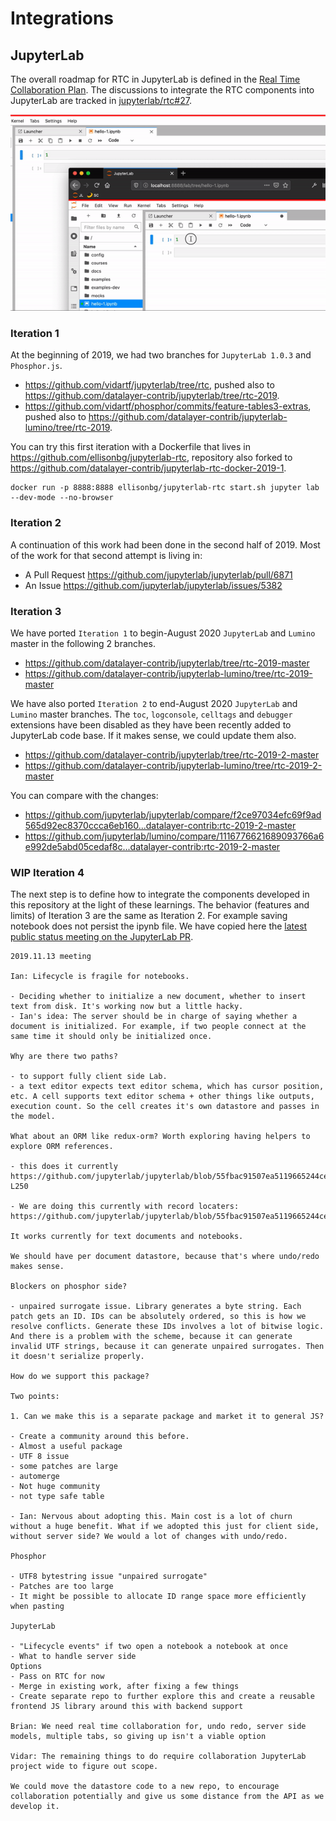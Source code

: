 # Integrations

## JupyterLab

The overall roadmap for RTC in JupyterLab is defined in the [Real Time Collaboration Plan](https://github.com/jupyterlab/team-compass/issues/30). The discussions to integrate the RTC components into JupyterLab are tracked in [jupyterlab/rtc#27](https://github.com/jupyterlab/rtc/issues/27).

![JupyterLab Integrattion](images/jupyterlab-2019.gif "JupyterLab Integrattion")

### Iteration 1

At the beginning of 2019, we had two branches for `JupyterLab 1.0.3` and `Phosphor.js`.

- <https://github.com/vidartf/jupyterlab/tree/rtc>, pushed also to <https://github.com/datalayer-contrib/jupyterlab/tree/rtc-2019>.
- <https://github.com/vidartf/phosphor/commits/feature-tables3-extras>, pushed also to <https://github.com/datalayer-contrib/jupyterlab-lumino/tree/rtc-2019>.

You can try this first iteration with a Dockerfile that lives in <https://github.com/ellisonbg/jupyterlab-rtc>, repository also forked to <https://github.com/datalayer-contrib/jupyterlab-rtc-docker-2019-1>.

```
docker run -p 8888:8888 ellisonbg/jupyterlab-rtc start.sh jupyter lab --dev-mode --no-browser
```

### Iteration 2

A continuation of this work had been done in the second half of 2019. Most of the work for that second attempt is living in:

- A Pull Request <https://github.com/jupyterlab/jupyterlab/pull/6871>
- An Issue <https://github.com/jupyterlab/jupyterlab/issues/5382>

### Iteration 3

We have ported `Iteration 1` to begin-August 2020 `JupyterLab` and `Lumino` master in the following 2 branches.

- <https://github.com/datalayer-contrib/jupyterlab/tree/rtc-2019-master>
- <https://github.com/datalayer-contrib/jupyterlab-lumino/tree/rtc-2019-master>

We have also ported `Iteration 2` to end-August 2020 `JupyterLab` and `Lumino` master branches. The `toc`, `logconsole`, `celltags` and `debugger` extensions have been disabled as they have been recently added to JupyterLab code base. If it makes sense, we could update them also.

- <https://github.com/datalayer-contrib/jupyterlab/tree/rtc-2019-2-master>
- <https://github.com/datalayer-contrib/jupyterlab-lumino/tree/rtc-2019-2-master>

You can compare with the changes:

- https://github.com/jupyterlab/jupyterlab/compare/f2ce97034efc69f9ad565d92ec8370ccca6eb160...datalayer-contrib:rtc-2019-2-master
- https://github.com/jupyterlab/lumino/compare/1116776621689093766a6e992de5abd05cedaf8c...datalayer-contrib:rtc-2019-2-master

### WIP Iteration 4

The next step is to define how to integrate the components developed in this repository at the light of these learnings. The behavior (features and limits) of Iteration 3 are the same as Iteration 2. For example saving notebook does not persist the ipynb file. We have copied here the [latest public status meeting on the JupyterLab PR](https://github.com/jupyterlab/jupyterlab/pull/6871#issuecomment-553495401).

```
2019.11.13 meeting

Ian: Lifecycle is fragile for notebooks.

- Deciding whether to initialize a new document, whether to insert text from disk. It's working now but a little hacky. 
- Ian's idea: The server should be in charge of saying whether a document is initialized. For example, if two people connect at the same time it should only be initialized once.

Why are there two paths?

- to support fully client side Lab.
- a text editor expects text editor schema, which has cursor position, etc. A cell supports text editor schema + other things like outputs, execution count. So the cell creates it's own datastore and passes in the model.

What about an ORM like redux-orm? Worth exploring having helpers to explore ORM references.

- this does it currently https://github.com/jupyterlab/jupyterlab/blob/55fbac91507ea5119665244ce3b136b71d4e7c62/packages/cells/src/data.ts#L238-L250

- We are doing this currently with record locaters: https://github.com/jupyterlab/jupyterlab/blob/55fbac91507ea5119665244ce3b136b71d4e7c62/packages/notebook/src/data.ts#L36

It works currently for text documents and notebooks.

We should have per document datastore, because that's where undo/redo makes sense.

Blockers on phosphor side?

- unpaired surrogate issue. Library generates a byte string. Each patch gets an ID. IDs can be absolutely ordered, so this is how we resolve conflicts. Generate these IDs involves a lot of bitwise logic. And there is a problem with the scheme, because it can generate invalid UTF strings, because it can generate unpaired surrogates. Then it doesn't serialize properly.

How do we support this package?

Two points:

1. Can we make this is a separate package and market it to general JS?

- Create a community around this before.
- Almost a useful package
- UTF 8 issue
- some patches are large
- automerge
- Not huge community
- not type safe table

- Ian: Nervous about adopting this. Main cost is a lot of churn without a huge benefit. What if we adopted this just for client side, without server side? We would a lot of changes with undo/redo.

Phosphor

- UTF8 bytestring issue "unpaired surrogate"
- Patches are too large
- It might be possible to allocate ID range space more efficiently when pasting

JupyterLab

- "Lifecycle events" if two open a notebook a notebook at once
- What to handle server side
Options
- Pass on RTC for now
- Merge in existing work, after fixing a few things
- Create separate repo to further explore this and create a reusable frontend JS library around this with backend support

Brian: We need real time collaboration for, undo redo, server side models, multiple tabs, so giving up isn't a viable option

Vidar: The remaining things to do require collaboration JupyterLab project wide to figure out scope.

We could move the datastore code to a new repo, to encourage collaboration potentially and give us some distance from the API as we develop it.
```
